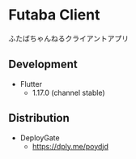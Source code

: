 # Futaba Client

ふたばちゃんねるクライアントアプリ

## Development

- Flutter
  - 1.17.0 (channel stable)

## Distribution

- DeployGate
  - https://dply.me/poydjd
